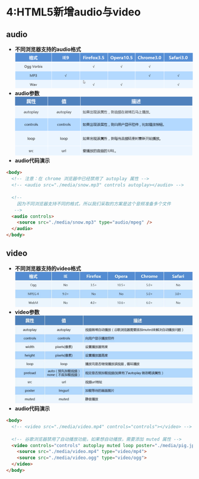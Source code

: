 # 4:HTML5新增audio与video
## audio
- **不同浏览器支持的audio格式**<br>
![audioF](../images/audioFormat.png)
- **audio参数**<br>
![audioA](../images/audioAttribute.png)
- **audio代码演示**
``` html
<body>
  <!-- 注意：在 chrome 浏览器中已经禁用了 autoplay 属性 -->
  <!-- <audio src="./media/snow.mp3" controls autoplay></audio> -->

  <!-- 
    因为不同浏览器支持不同的格式，所以我们采取的方案是这个音频准备多个文件
   -->
  <audio controls>
    <source src="./media/snow.mp3" type="audio/mpeg" />
  </audio>
</body>
```

## video
- **不同浏览器支持的video格式**<br>
![videoF](../images/vedioF.png)
- **video参数**<br>
![videoA](../images/videoA.png)
- **audio代码演示**
``` html
<body>
  <!-- <video src="./media/video.mp4" controls="controls"></video> -->

  <!-- 谷歌浏览器禁用了自动播放功能，如果想自动播放，需要添加 muted 属性 -->
  <video controls="controls" autoplay muted loop poster="./media/pig.jpg">
    <source src="./media/video.mp4" type="video/mp4">
    <source src="./media/video.ogg" type="video/ogg">
  </video>
</body>
```


